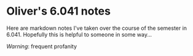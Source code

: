 # Oliver's 6.041 notes

Here are markdown notes I've taken over the course of the semester in 6.041. Hopefully this is helpful to someone in some way...

_Warning_: frequent profanity

